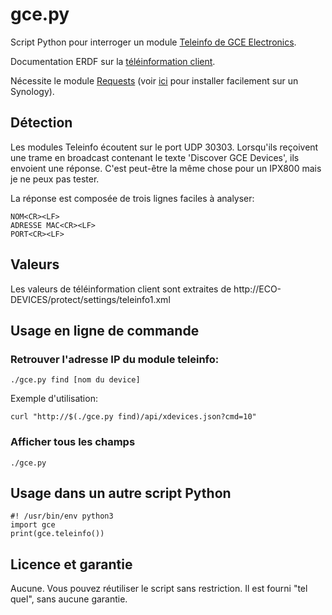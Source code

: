 # gce.py
Script Python pour interroger un module [Teleinfo de GCE Electronics](http://gce-electronics.com/fr/carte-et-module-relais-serveur-ethernet/409-teleinformation-ethernet-ecodevices.html).

Documentation ERDF sur la [téléinformation client](http://www.enedis.fr/sites/default/files/ERDF-NOI-CPT_02E.pdf).

Nécessite le module [Requests](http://python-requests.org/) (voir [ici](https://github.com/rene-d/netatmo#installation-on-a-synology-nas) pour installer facilement sur un Synology).

## Détection
Les modules Teleinfo écoutent sur le port UDP 30303. Lorsqu'ils reçoivent une trame en broadcast contenant le texte 'Discover GCE Devices', ils envoient une réponse. C'est peut-être la même chose pour un IPX800 mais je ne peux pas tester.

La réponse est composée de trois lignes faciles à analyser:

    NOM<CR><LF>
    ADRESSE MAC<CR><LF>
    PORT<CR><LF>
    
## Valeurs
Les valeurs de téléinformation client sont extraites de http://ECO-DEVICES/protect/settings/teleinfo1.xml

## Usage en ligne de commande

### Retrouver l'adresse IP du module teleinfo:

    ./gce.py find [nom du device]

Exemple d'utilisation:

    curl "http://$(./gce.py find)/api/xdevices.json?cmd=10"

### Afficher tous les champs

    ./gce.py

## Usage dans un autre script Python

    #! /usr/bin/env python3
    import gce
    print(gce.teleinfo())

## Licence et garantie

Aucune. Vous pouvez réutiliser le script sans restriction. Il est fourni "tel quel", sans aucune garantie.
